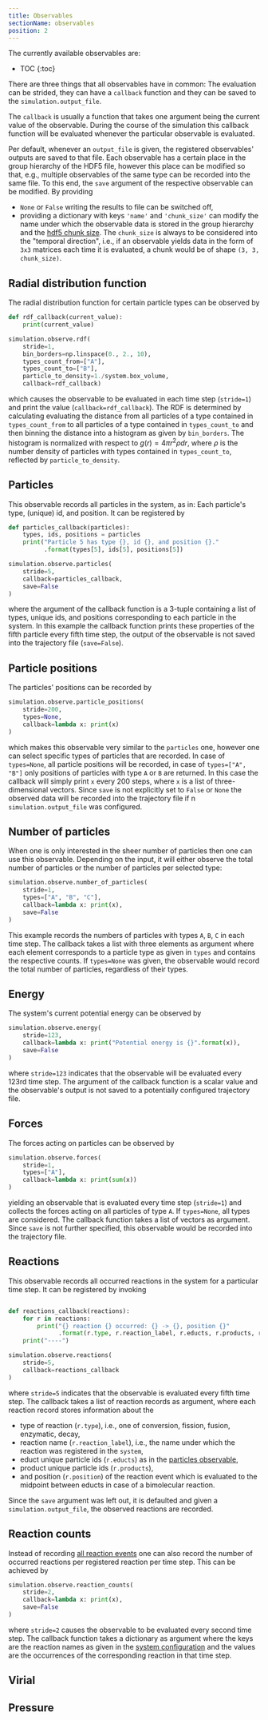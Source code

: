 ```yaml
---
title: Observables
sectionName: observables
position: 2
---
```


The currently available observables are:
* TOC
{:toc}

There are three things that all observables have in common: The evaluation can be strided, they can have a `callback` 
function and they can be saved to the `simulation.output_file`.

The `callback` is usually a function that takes one argument being the current value of the observable. During the 
course of the simulation this callback function will be evaluated whenever the particular observable is evaluated.

Per default, whenever an `output_file` is given, the registered observables' outputs are saved to that file. Each
observable has a certain place in the group hierarchy of the HDF5 file, however this place can be modified so that, 
e.g., multiple observables of the same type can be recorded into the same file.
To this end, the `save` argument of the respective observable can be modified. By providing
- `None` or `False` writing the results to file can be switched off,
- providing a dictionary with keys `'name'` and `'chunk_size'` can modify the name under which the observable data is stored
  in the group hierarchy and the [hdf5 chunk size](https://support.hdfgroup.org/HDF5/doc/Advanced/Chunking/Chunking_Tutorial_EOS13_2009.pdf).
  The `chunk_size` is always to be considered into the "temporal direction", i.e., if an observable yields data in the form of
  `3x3` matrices each time it is evaluated, a chunk would be of shape `(3, 3, chunk_size)`.

## Radial distribution function

The radial distribution function for certain particle types can be observed by
```python
def rdf_callback(current_value):
    print(current_value)

simulation.observe.rdf(
    stride=1, 
    bin_borders=np.linspace(0., 2., 10), 
    types_count_from=["A"], 
    types_count_to=["B"], 
    particle_to_density=1./system.box_volume,
    callback=rdf_callback)
``` 
which causes the observable to be evaluated in each time step (`stride=1`) and print the value (`callback=rdf_callback`).
The RDF is determined by calculating evaluating the distance from all particles of a type contained in `types_count_from` to
all particles of a type contained in `types_count_to` and then binning the distance into a histogram as given by `bin_borders`.
The histogram is normalized with respect to $g(r) = 4\pi r^2\rho dr$, where $\rho$ is the number density of particles 
with types contained in `types_count_to`, reflected by `particle_to_density`. 

## Particles

This observable records all particles in the system, as in: Each particle's type, (unique) id, and position.
It can be registered by
```python
def particles_callback(particles):
    types, ids, positions = particles
    print("Particle 5 has type {}, id {}, and position {}."
          .format(types[5], ids[5], positions[5])

simulation.observe.particles(
    stride=5,
    callback=particles_callback,
    save=False
)
```
where the argument of the callback function is a 3-tuple containing a list of types, unique ids, and positions
corresponding to each particle in the system. In this example the callback function prints these properties of the
fifth particle every fifth time step, the output of the observable is not saved into the trajectory file (`save=False`).

## Particle positions

The particles' positions can be recorded by
```python
simulation.observe.particle_positions(
    stride=200, 
    types=None, 
    callback=lambda x: print(x)
)
```
which makes this observable very similar to the `particles` one, however one can select specific types of particles
that are recorded. In case of `types=None`, all particle positions will be recorded, in case of `types=["A", "B"]`
only positions of particles with type `A` or `B` are returned.
In this case the callback will simply print `x` every 200 steps, where `x` is a list of three-dimensional vectors.
Since `save` is not explicitly set to `False` or `None` the observed data will be recorded into the trajectory file
if n `simulation.output_file` was configured.

## Number of particles

When one is only interested in the sheer number of particles then one can use this observable. Depending on the input,
it will either observe the total number of particles or the number of particles per selected type:
```python
simulation.observe.number_of_particles(
    stride=1,
    types=["A", "B", "C"],
    callback=lambda x: print(x),
    save=False
)
```
This example records the numbers of particles with types `A`, `B`, `C` in each time step. The callback takes
a list with three elements as argument where each element corresponds to a particle type as given in `types` and 
contains the respective counts. If `types=None` was given, the observable would record the total number of particles,
regardless of their types.

## Energy

The system's current potential energy can be observed by
```python
simulation.observe.energy(
    stride=123,
    callback=lambda x: print("Potential energy is {}".format(x)),
    save=False
)
```
where `stride=123` indicates that the observable will be evaluated every 123rd time step. The argument of the callback
function is a scalar value and the observable's output is not saved to a potentially configured trajectory file. 

## Forces

The forces acting on particles can be observed by
```python
simulation.observe.forces(
    stride=1,
    types=["A"],
    callback=lambda x: print(sum(x))
)
```
yielding an observable that is evaluated every time step (`stride=1`) and collects the forces acting on all particles
of type `A`. If `types=None`, all types are considered. The callback function takes a list of vectors as argument.
Since `save` is not further specified, this observable would be recorded into the trajectory file.

## Reactions

This observable records all occurred reactions in the system for a particular time step. It can be registered by invoking
```python

def reactions_callback(reactions):
    for r in reactions:
        print("{} reaction {} occurred: {} -> {}, position {}"
              .format(r.type, r.reaction_label, r.educts, r.products, r.position))
    print("----")

simulation.observe.reactions(
    stride=5,
    callback=reactions_callback
)   
```
where `stride=5` indicates that the observable is evaluated every fifth time step. The callback takes a list of
reaction records as argument, where each reaction record stores information about the
- type of reaction (`r.type`), i.e., one of conversion, fission, fusion, enzymatic, decay,
- reaction name (`r.reaction_label`), i.e., the name under which the reaction was registered in the `system`,
- educt unique particle ids (`r.educts`) as in the [particles observable]({{site.baseurl}}/simulation.html#particles),
- product unique particle ids (`r.products`),
- and position (`r.position`) of the reaction event which is evaluated to the midpoint between educts in case of a bimolecular reaction.

Since the `save` argument was left out, it is defaulted and given a `simulation.output_file`, the observed reactions are 
recorded.

## Reaction counts

Instead of recording [all reaction events]({{site.baseurl}}/simulation.html#reactions) one can also record the number 
of occurred reactions per registered reaction per time step. This can be achieved by
```python
simulation.observe.reaction_counts(
    stride=2,
    callback=lambda x: print(x),
    save=False
)
```
where `stride=2` causes the observable to be evaluated every second time step. The callback function takes
a dictionary as argument where the keys are the reaction names as given in the 
[system configuration]({{site.baseurl}}/system.html#reactions) and the values
are the occurrences of the corresponding reaction in that time step.

## Virial

## Pressure
